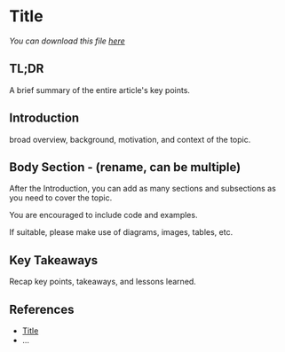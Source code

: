 # Title

_You can download this file [here](https://github.com/pkeilbach/htwg-practical-nlp/blob/main/docs/presentations/template.md)_

## TL;DR

A brief summary of the entire article's key points.

## Introduction

broad overview, background, motivation, and context of the topic.

## Body Section - (rename, can be multiple)

After the Introduction, you can add as many sections and subsections as you need to cover the topic.

You are encouraged to include code and examples.

If suitable, please make use of diagrams, images, tables, etc.

## Key Takeaways

Recap key points, takeaways, and lessons learned.

## References

- [Title](link)
- ...
